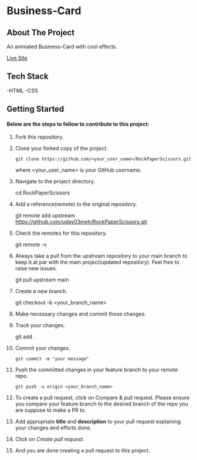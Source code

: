<!-- https://uday03meh.netlify.app/
https://uday03meh.vercel.app/ -->

# Business-Card

## About The Project

An animated Business-Card with cool effects.

[Live Site](https://uday03meh.netlify.app/)

<!-- Screenshot + video -->

## Tech Stack

-HTML
-CSS

## Getting Started

#### Below are the steps to follow to contribute to this project:

1.  Fork this repository.

2.  Clone your forked copy of the project.

        git clone https://github.com/<your_user_name>/RockPaperScissors.git

    where <your_user_name> is your GitHub username.

3.  Navigate to the project directory.

    cd RockPaperScissors

4.  Add a reference(remote) to the original repository.

    git remote add upstream https://github.com/uday03meh/RockPaperScissors.git

5.  Check the remotes for this repository.

    git remote -v

6.  Always take a pull from the upstream repository to your main branch to keep it at par with the main project(updated repository). Feel free to raise new issues.

    git pull upstream main

7.  Create a new branch.

    git checkout -b <your_branch_name>

8.  Make necessary changes and commit those changes.

9.  Track your changes.

    git add .

10. Commit your changes.

        git commit -m "your message"

11. Push the committed changes in your feature branch to your remote repo.

        git push -u origin <your_branch_name>

12. To create a pull request, click on Compare & pull request. Please ensure you compare your feature branch to the desired branch of the repo you are suppose to make a PR to.

13. Add appropriate **title** and **description** to your pull request explaining your changes and efforts done.

14. Click on _Create pull request_.

15. And you are done creating a pull request to this project.
